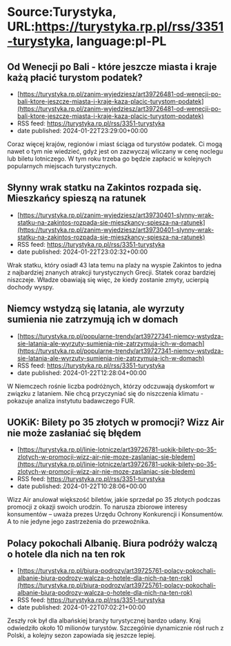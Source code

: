 # Source:Turystyka, URL:https://turystyka.rp.pl/rss/3351-turystyka, language:pl-PL

## Od Wenecji po Bali - które jeszcze miasta i kraje każą płacić turystom podatek?
 - [https://turystyka.rp.pl/zanim-wyjedziesz/art39726481-od-wenecji-po-bali-ktore-jeszcze-miasta-i-kraje-kaza-placic-turystom-podatek](https://turystyka.rp.pl/zanim-wyjedziesz/art39726481-od-wenecji-po-bali-ktore-jeszcze-miasta-i-kraje-kaza-placic-turystom-podatek)
 - RSS feed: https://turystyka.rp.pl/rss/3351-turystyka
 - date published: 2024-01-22T23:29:00+00:00

Coraz więcej krajów, regionów i miast ściąga od turystów podatek. Ci mogą nawet o tym nie wiedzieć, gdyż jest on zazwyczaj wliczany w cenę noclegu lub biletu lotniczego. W tym roku trzeba go będzie zapłacić w kolejnych popularnych miejscach turystycznych.

## Słynny wrak statku na Zakintos rozpada się. Mieszkańcy spieszą na ratunek
 - [https://turystyka.rp.pl/zanim-wyjedziesz/art39730401-slynny-wrak-statku-na-zakintos-rozpada-sie-mieszkancy-spiesza-na-ratunek](https://turystyka.rp.pl/zanim-wyjedziesz/art39730401-slynny-wrak-statku-na-zakintos-rozpada-sie-mieszkancy-spiesza-na-ratunek)
 - RSS feed: https://turystyka.rp.pl/rss/3351-turystyka
 - date published: 2024-01-22T23:02:32+00:00

Wrak statku, który osiadł 43 lata temu na plaży na wyspie Zakintos to jedna z najbardziej znanych atrakcji turystycznych Grecji. Statek coraz bardziej niszczeje. Władze obawiają się więc, że kiedy zostanie zmyty, ucierpią dochody wyspy.

## Niemcy wstydzą się latania, ale wyrzuty sumienia nie zatrzymują ich w domach
 - [https://turystyka.rp.pl/popularne-trendy/art39727341-niemcy-wstydza-sie-latania-ale-wyrzuty-sumienia-nie-zatrzymuja-ich-w-domach](https://turystyka.rp.pl/popularne-trendy/art39727341-niemcy-wstydza-sie-latania-ale-wyrzuty-sumienia-nie-zatrzymuja-ich-w-domach)
 - RSS feed: https://turystyka.rp.pl/rss/3351-turystyka
 - date published: 2024-01-22T12:28:04+00:00

W Niemczech rośnie liczba podróżnych, którzy odczuwają dyskomfort w związku z lataniem. Nie chcą przyczyniać się do niszczenia klimatu - pokazuje analiza instytutu badawczego FUR.

## UOKiK: Bilety po 35 złotych w promocji? Wizz Air nie może zasłaniać się błędem
 - [https://turystyka.rp.pl/linie-lotnicze/art39726781-uokik-bilety-po-35-zlotych-w-promocji-wizz-air-nie-moze-zaslaniac-sie-bledem](https://turystyka.rp.pl/linie-lotnicze/art39726781-uokik-bilety-po-35-zlotych-w-promocji-wizz-air-nie-moze-zaslaniac-sie-bledem)
 - RSS feed: https://turystyka.rp.pl/rss/3351-turystyka
 - date published: 2024-01-22T10:28:06+00:00

Wizz Air anulował większość biletów, jakie sprzedał po 35 złotych podczas promocji z okazji swoich urodzin. To narusza zbiorowe interesy konsumentów – uważa prezes Urzędu Ochrony Konkurencji i Konsumentów. A to nie jedyne jego zastrzeżenia do przewoźnika.

## Polacy pokochali Albanię. Biura podróży walczą o hotele dla nich na ten rok
 - [https://turystyka.rp.pl/biura-podrozy/art39725761-polacy-pokochali-albanie-biura-podrozy-walcza-o-hotele-dla-nich-na-ten-rok](https://turystyka.rp.pl/biura-podrozy/art39725761-polacy-pokochali-albanie-biura-podrozy-walcza-o-hotele-dla-nich-na-ten-rok)
 - RSS feed: https://turystyka.rp.pl/rss/3351-turystyka
 - date published: 2024-01-22T07:02:21+00:00

Zeszły rok był dla albańskiej branży turystycznej bardzo udany. Kraj odwiedziło około 10 milionów turystów. Szczególnie dynamicznie rósł ruch z Polski, a kolejny sezon zapowiada się jeszcze lepiej.

